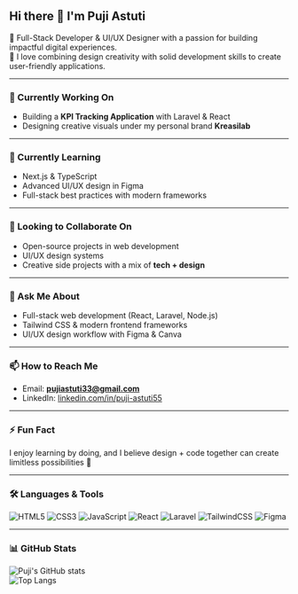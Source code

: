 ## Hi there 👋 I'm Puji Astuti  

🌟 Full-Stack Developer & UI/UX Designer with a passion for building impactful digital experiences.  
🎨 I love combining design creativity with solid development skills to create user-friendly applications.  

---

### 🔭 Currently Working On  
- Building a **KPI Tracking Application** with Laravel & React  
- Designing creative visuals under my personal brand **Kreasilab**  

---

### 🌱 Currently Learning  
- Next.js & TypeScript  
- Advanced UI/UX design in Figma  
- Full-stack best practices with modern frameworks  

---

### 👯 Looking to Collaborate On  
- Open-source projects in web development  
- UI/UX design systems  
- Creative side projects with a mix of **tech + design**  

---

### 💬 Ask Me About  
- Full-stack web development (React, Laravel, Node.js)  
- Tailwind CSS & modern frontend frameworks  
- UI/UX design workflow with Figma & Canva  

---

### 📫 How to Reach Me  
- Email: **pujiastuti33@gmail.com**  
- LinkedIn: [linkedin.com/in/puji-astuti55](https://www.linkedin.com/in/puji-astuti55)  

---

### ⚡ Fun Fact  
I enjoy learning by doing, and I believe design + code together can create limitless possibilities 🚀  

---

### 🛠️ Languages & Tools  
![HTML5](https://img.shields.io/badge/html5-%23E34F26.svg?style=for-the-badge&logo=html5&logoColor=white)
![CSS3](https://img.shields.io/badge/css3-%231572B6.svg?style=for-the-badge&logo=css3&logoColor=white)
![JavaScript](https://img.shields.io/badge/javascript-%23323330.svg?style=for-the-badge&logo=javascript&logoColor=%23F7DF1E)
![React](https://img.shields.io/badge/react-%2320232a.svg?style=for-the-badge&logo=react&logoColor=%2361DAFB)
![Laravel](https://img.shields.io/badge/laravel-%23FF2D20.svg?style=for-the-badge&logo=laravel&logoColor=white)
![TailwindCSS](https://img.shields.io/badge/tailwindcss-%2338B2AC.svg?style=for-the-badge&logo=tailwind-css&logoColor=white)
![Figma](https://img.shields.io/badge/figma-%23F24E1E.svg?style=for-the-badge&logo=figma&logoColor=white)

---

### 📊 GitHub Stats  
![Puji's GitHub stats](https://github-readme-stats.vercel.app/api?username=PujiAstuti33&show_icons=true&theme=radical)  
![Top Langs](https://github-readme-stats.vercel.app/api/top-langs/?username=PujiAstuti33&layout=compact&theme=radical)  
